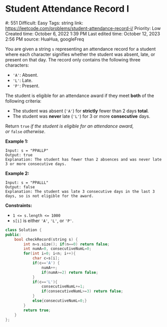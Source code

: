 # Student Attendance Record I

#: 551
Difficult: Easy
Tags: string
link: https://leetcode.com/problems/student-attendance-record-i/
Priority: Low
Created time: October 6, 2022 1:39 PM
Last edited time: October 12, 2023 2:56 PM
source: HuaHua, googleFreq

You are given a string `s` representing an attendance record for a student where each character signifies whether the student was absent, late, or present on that day. The record only contains the following three characters:

- `'A'`: Absent.
- `'L'`: Late.
- `'P'`: Present.

The student is eligible for an attendance award if they meet **both** of the following criteria:

- The student was absent (`'A'`) for **strictly** fewer than 2 days **total**.
- The student was **never** late (`'L'`) for 3 or more **consecutive** days.

Return `true` *if the student is eligible for an attendance award, or* `false` *otherwise*.

**Example 1:**

```
Input: s = "PPALLP"
Output: true
Explanation: The student has fewer than 2 absences and was never late 3 or more consecutive days.

```

**Example 2:**

```
Input: s = "PPALLL"
Output: false
Explanation: The student was late 3 consecutive days in the last 3 days, so is not eligible for the award.

```

**Constraints:**

- `1 <= s.length <= 1000`
- `s[i]` is either `'A'`, `'L'`, or `'P'`.

```cpp
class Solution {
public:
    bool checkRecord(string s) {
        int n=s.size(); if(n==0) return false;
        int numA=0, consecutiveNumL=0;
        for(int i=0; i<n; i++){
            char c=s[i];
            if(c=='A') {
                numA++;
                if(numA>=2) return false;
            }
            if(c=='L'){
                consecutiveNumL+=1;
                if(consecutiveNumL>=3) return false;
            }
            else{consecutiveNumL=0;}
        }
        return true;
    }
};
```